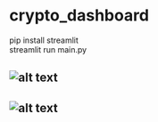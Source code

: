 # crypto_dashboard

pip install streamlit  
streamlit run main.py

![alt text](https://i.ibb.co/d4Fyzk2/1.png)
-----------------------------------------------
![alt text](https://i.ibb.co/X8TCxgp/2.png)
-----------------------------------------------

